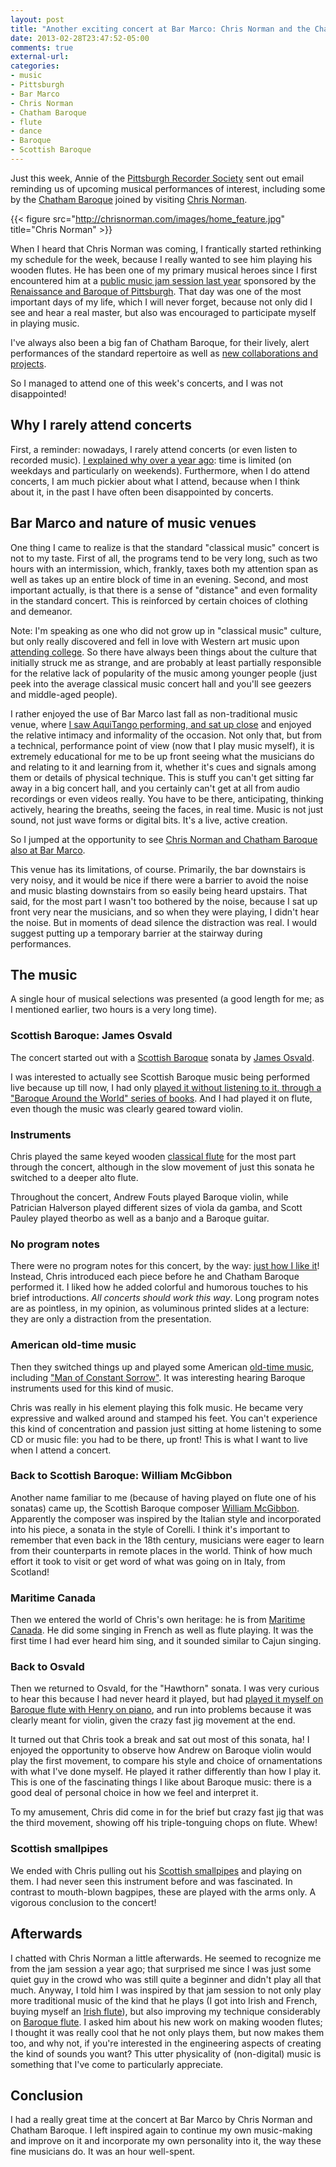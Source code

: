 ```yaml
---
layout: post
title: "Another exciting concert at Bar Marco: Chris Norman and the Chatham Baroque playing a tasty assortment of dynamic music"
date: 2013-02-28T23:47:52-05:00
comments: true
external-url: 
categories: 
- music
- Pittsburgh
- Bar Marco
- Chris Norman
- Chatham Baroque
- flute
- dance
- Baroque
- Scottish Baroque
---
```

Just this week, Annie of the [Pittsburgh Recorder Society](http://www.facebook.com/PittsburghRecorderSociety) sent out email reminding us of upcoming musical performances of interest, including some by the [Chatham Baroque](http://www.chathambaroque.org/) joined by visiting [Chris Norman](http://chrisnorman.com/).

{{< figure src="http://chrisnorman.com/images/home_feature.jpg" title="Chris Norman" >}}

When I heard that Chris Norman was coming, I frantically started rethinking my schedule for the week, because I really wanted to see him playing his wooden flutes. He has been one of my primary musical heroes since I first encountered him at a [public music jam session last year](/blog/2012/04/21/my-first-time-in-a-public-music-jam-intense-fun-with-chris-norman-and-david-greenberg/) sponsored by the [Renaissance and Baroque of Pittsburgh](http://www.rbsp.org/). That day was one of the most important days of my life, which I will never forget, because not only did I see and hear a real master, but also was encouraged to participate myself in playing music.

I've always also been a big fan of Chatham Baroque, for their lively, alert performances of the standard repertoire as well as [new collaborations and projects](/blog/2012/10/04/chatham-baroque-thoughts-on-playing-new-non-baroque-music-on-baroque-instruments/).

So I managed to attend one of this week's concerts, and I was not disappointed!

<!--more-->

## Why I rarely attend concerts

First, a reminder: nowadays, I rarely attend concerts (or even listen to recorded music). [I explained why over a year ago](/blog/2011/10/02/i-love-music-but-rarely-listen-to-it-now/): time is limited (on weekdays and particularly on weekends). Furthermore, when I do attend concerts, I am much pickier about what I attend, because when I think about it, in the past I have often been disappointed by concerts.

## Bar Marco and nature of music venues

One thing I came to realize is that the standard "classical music" concert is not to my taste. First of all, the programs tend to be very long, such as two hours with an intermission, which, frankly, taxes both my attention span as well as takes up an entire block of time in an evening. Second, and most important actually, is that there is a sense of "distance" and even formality in the standard concert. This is reinforced by certain choices of clothing and demeanor.

Note: I'm speaking as one who did not grow up in "classical music" culture, but only really discovered and fell in love with Western art music upon [attending college](/blog/2012/12/10/rip-charles-rosen/). So there have always been things about the culture that initially struck me as strange, and are probably at least partially responsible for the relative lack of popularity of the music among younger people (just peek into the average classical music concert hall and you'll see geezers and middle-aged people).

I rather enjoyed the use of Bar Marco last fall as non-traditional music venue, where [I saw AquiTango performing, and sat up close](/blog/2012/11/14/classical-revolution-pittsburghs-aquitango-delivers-passionate-traditional-tango/) and enjoyed the relative intimacy and informality of the occasion. Not only that, but from a technical, performance point of view (now that I play music myself), it is extremely educational for me to be up front seeing what the musicians do and relating to it and learning from it, whether it's cues and signals among them or details of physical technique. This is stuff you can't get sitting far away in a big concert hall, and you certainly can't get at all from audio recordings or even videos really. You have to be there, anticipating, thinking actively, hearing the breaths, seeing the faces, in real time. Music is not just sound, not just wave forms or digital bits. It's a live, active creation.

So I jumped at the opportunity to see [Chris Norman and Chatham Baroque also at Bar Marco](http://www.showclix.com/event/3745641).

This venue has its limitations, of course. Primarily, the bar downstairs is very noisy, and it would be nice if there were a barrier to avoid the noise and music blasting downstairs from so easily being heard upstairs. That said, for the most part I wasn't too bothered by the noise, because I sat up front very near the musicians, and so when they were playing, I didn't hear the noise. But in moments of dead silence the distraction was real. I would suggest putting up a temporary barrier at the stairway during performances.

## The music

A single hour of musical selections was presented (a good length for me; as I mentioned earlier, two hours is a very long time).

### Scottish Baroque: James Osvald

The concert started out with a [Scottish Baroque](http://en.wikipedia.org/wiki/Scottish_Baroque_music) sonata by [James Osvald](http://en.wikipedia.org/wiki/James_Oswald_%28composer%29).

I was interested to actually see Scottish Baroque music being performed live because up till now, I had only [played it without listening to it, through a "Baroque Around the World" series of books](/blog/2012/09/08/finally-performing-some-sonatas-for-baroque-flute/). And I had played it on flute, even though the music was clearly geared toward violin.

### Instruments

Chris played the same keyed wooden [classical flute](http://www.oldflutes.com/classical.htm) for the most part through the concert, although in the slow movement of just this sonata he switched to a deeper alto flute.

Throughout the concert, Andrew Fouts played Baroque violin, while Patrician Halverson played different sizes of viola da gamba, and Scott Pauley played theorbo as well as a banjo and a Baroque guitar.

### No program notes

There were no program notes for this concert, by the way: [just how I like it](/blog/2011/11/11/on-not-reading-concert-program-notes/)! Instead, Chris introduced each piece before he and Chatham Baroque performed it. I liked how he added colorful and humorous touches to his brief introductions. *All concerts should work this way*. Long program notes are as pointless, in my opinion, as voluminous printed slides at a lecture: they are only a distraction from the presentation.

### American old-time music

Then they switched things up and played some American [old-time music](http://en.wikipedia.org/wiki/Old-time_music), including ["Man of Constant Sorrow"](http://en.wikipedia.org/wiki/Man_of_Constant_Sorrow). It was interesting hearing Baroque instruments used for this kind of music.

Chris was really in his element playing this folk music. He became very expressive and walked around and stamped his feet. You can't experience this kind of concentration and passion just sitting at home listening to some CD or music file: you had to be there, up front! This is what I want to live when I attend a concert.

### Back to Scottish Baroque: William McGibbon

Another name familiar to me (because of having played on flute one of his sonatas) came up, the Scottish Baroque composer [William McGibbon](http://en.wikipedia.org/wiki/William_McGibbon). Apparently the composer was inspired by the Italian style and incorporated into his piece, a sonata in the style of Corelli. I think it's important to remember that even back in the 18th century, musicians were eager to learn from their counterparts in remote places in the world. Think of how much effort it took to visit or get word of what was going on in Italy, from Scotland!

### Maritime Canada

Then we entered the world of Chris's own heritage: he is from [Maritime Canada](http://en.wikipedia.org/wiki/Music_of_the_Maritimes). He did some singing in French as well as flute playing. It was the first time I had ever heard him sing, and it sounded similar to Cajun singing.

### Back to Osvald

Then we returned to Osvald, for the "Hawthorn" sonata. I was very curious to hear this because I had never heard it played, but had [played it myself on Baroque flute with Henry on piano](/blog/2012/09/08/finally-performing-some-sonatas-for-baroque-flute/), and run into problems because it was clearly meant for violin, given the crazy fast jig movement at the end.

It turned out that Chris took a break and sat out most of this sonata, ha! I enjoyed the opportunity to observe how Andrew on Baroque violin would play the first movement, to compare his style and choice of ornamentations with what I've done myself. He played it rather differently than how I play it. This is one of the fascinating things I like about Baroque music: there is a good deal of personal choice in how we feel and interpret it.

To my amusement, Chris did come in for the brief but crazy fast jig that was the third movement, showing off his triple-tonguing chops on flute. Whew!

### Scottish smallpipes

We ended with Chris pulling out his [Scottish smallpipes](http://en.wikipedia.org/wiki/Scottish_smallpipes) and playing on them. I had never seen this instrument before and was fascinated. In contrast to mouth-blown bagpipes, these are played with the arms only. A vigorous conclusion to the concert!

## Afterwards

I chatted with Chris Norman a little afterwards. He seemed to recognize me from the jam session a year ago; that surprised me since I was just some quiet guy in the crowd who was still quite a beginner and didn't play all that much. Anyway, I told him I was inspired by that jam session to not only play more traditional music of the kind that he plays (I got into Irish and French, buying myself an [Irish flute](/categories/irish-flute/)), but also improving my technique considerably on [Baroque flute](/categories/baroque-flute/). I asked him about his new work on making wooden flutes; I thought it was really cool that he not only plays them, but now makes them too, and why not, if you're interested in the engineering aspects of creating the kind of sounds you want? This utter physicality of (non-digital) music is something that I've come to particularly appreciate.

## Conclusion

I had a really great time at the concert at Bar Marco by Chris Norman and Chatham Baroque. I left inspired again to continue my own music-making and improve on it and incorporate my own personality into it, the way these fine musicians do. It was an hour well-spent.




